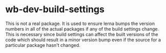 # wb-dev-build-settings

This is not a real package.  It is used to ensure lerna bumps the version
numbers in all of the actual packages if any of the build settings change.
This is necessary since build settings can affect the built versions of
the code which should result in a minor version bump even if the source
for a particular package hasn't changed.
